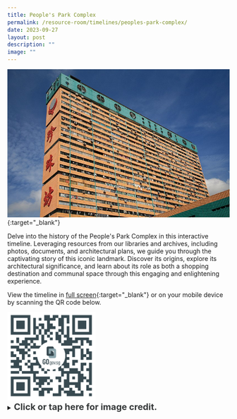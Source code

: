 ```yaml
---
title: People's Park Complex
permalink: /resource-room/timelines/peoples-park-complex/
date: 2023-09-27
layout: post
description: ""
image: ""
---
```

[![Alt text for image on Isomer site](/images/peoples-park-complex-cover-1.jpg)](https://go.gov.sg/tlppc){:target="_blank"}

Delve into the history of the People's Park Complex in this interactive timeline. Leveraging resources from our libraries and archives, including photos, documents, and architectural plans, we guide you through the captivating story of this iconic landmark. Discover its origins, explore its architectural significance, and learn about its role as both a shopping destination and communal space through this engaging and enlightening experience.

View the timeline in [full screen](https://go.gov.sg/tlppc){:target="_blank"} or on your mobile device by scanning the QR code below.

<img src="/images/qr-code-timeline-peoples-park-complex.png" alt="qr-code-beforeafter-raffles-hotel" style="width:200px;">

<details>
<summary><span style="font-weight: 700; font-size: 20px; font-style: normal; color:#353839">Click or tap here for image credit.</span></summary>
<br>	
<span style="font-weight: 400; font-size: 20px; font-style: normal; color:#778899">Ministry of Information and the Arts Collection, courtesy of National Archives of Singapore
</span>
	
</details>